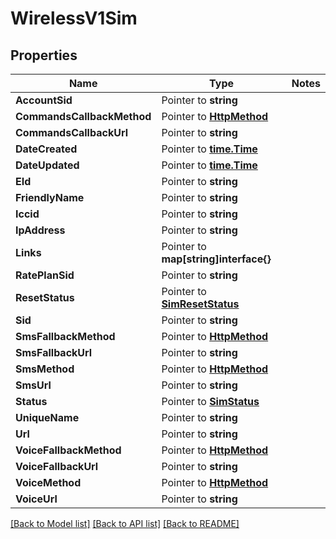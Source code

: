 # WirelessV1Sim

## Properties
Name | Type | Notes
------------ | ------------- | -------------
**AccountSid** | Pointer to **string** | 
**CommandsCallbackMethod** | Pointer to [**HttpMethod**](http_method.md) | 
**CommandsCallbackUrl** | Pointer to **string** | 
**DateCreated** | Pointer to [**time.Time**](time.Time.md) | 
**DateUpdated** | Pointer to [**time.Time**](time.Time.md) | 
**EId** | Pointer to **string** | 
**FriendlyName** | Pointer to **string** | 
**Iccid** | Pointer to **string** | 
**IpAddress** | Pointer to **string** | 
**Links** | Pointer to **map[string]interface{}** | 
**RatePlanSid** | Pointer to **string** | 
**ResetStatus** | Pointer to [**SimResetStatus**](sim_reset_status.md) | 
**Sid** | Pointer to **string** | 
**SmsFallbackMethod** | Pointer to [**HttpMethod**](http_method.md) | 
**SmsFallbackUrl** | Pointer to **string** | 
**SmsMethod** | Pointer to [**HttpMethod**](http_method.md) | 
**SmsUrl** | Pointer to **string** | 
**Status** | Pointer to [**SimStatus**](sim_status.md) | 
**UniqueName** | Pointer to **string** | 
**Url** | Pointer to **string** | 
**VoiceFallbackMethod** | Pointer to [**HttpMethod**](http_method.md) | 
**VoiceFallbackUrl** | Pointer to **string** | 
**VoiceMethod** | Pointer to [**HttpMethod**](http_method.md) | 
**VoiceUrl** | Pointer to **string** | 

[[Back to Model list]](../README.md#documentation-for-models) [[Back to API list]](../README.md#documentation-for-api-endpoints) [[Back to README]](../README.md)


